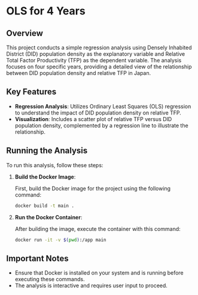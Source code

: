 # OLS for 4 Years

## Overview

This project conducts a simple regression analysis using Densely Inhabited District (DID) population density as the explanatory variable and Relative Total Factor Productivity (TFP) as the dependent variable. The analysis focuses on four specific years, providing a detailed view of the relationship between DID population density and relative TFP in Japan.

## Key Features

- **Regression Analysis**: Utilizes Ordinary Least Squares (OLS) regression to understand the impact of DID population density on relative TFP.
- **Visualization**: Includes a scatter plot of relative TFP versus DID population density, complemented by a regression line to illustrate the relationship.

## Running the Analysis

To run this analysis, follow these steps:

1. **Build the Docker Image**:
   
   First, build the Docker image for the project using the following command:

   ```bash
   docker build -t main .
    ```

2. **Run the Docker Container**:

    After building the image, execute the container with this command:

    ```bash
    docker run -it -v $(pwd):/app main
    ```

## Important Notes

- Ensure that Docker is installed on your system and is running before executing these commands.
- The analysis is interactive and requires user input to proceed.
